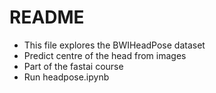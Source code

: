 # README 
- This file explores the BWIHeadPose dataset
- Predict centre of the head from images
- Part of the fastai course
- Run headpose.ipynb